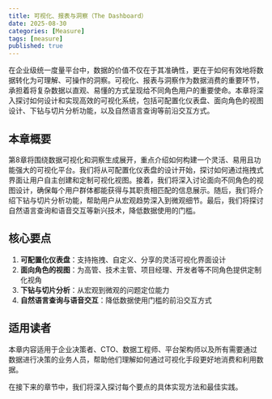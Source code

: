 ```yaml
---
title: 可视化、报表与洞察（The Dashboard）
date: 2025-08-30
categories: [Measure]
tags: [measure]
published: true
---
```


在企业级统一度量平台中，数据的价值不仅在于其准确性，更在于如何有效地将数据转化为可理解、可操作的洞察。可视化、报表与洞察作为数据消费的重要环节，承担着将复杂数据以直观、易懂的方式呈现给不同角色用户的重要使命。本章将深入探讨如何设计和实现高效的可视化系统，包括可配置化仪表盘、面向角色的视图设计、下钻与切片分析功能，以及自然语言查询等前沿交互方式。

## 本章概要

第8章将围绕数据可视化和洞察生成展开，重点介绍如何构建一个灵活、易用且功能强大的可视化平台。我们将从可配置化仪表盘的设计开始，探讨如何通过拖拽式界面让用户自主创建和定制可视化视图。接着，我们将深入讨论面向不同角色的视图设计，确保每个用户群体都能获得与其职责相匹配的信息展示。随后，我们将介绍下钻与切片分析功能，帮助用户从宏观趋势深入到微观细节。最后，我们将探讨自然语言查询和语音交互等新兴技术，降低数据使用的门槛。

## 核心要点

1. **可配置化仪表盘**：支持拖拽、自定义、分享的灵活可视化界面设计
2. **面向角色的视图**：为高管、技术主管、项目经理、开发者等不同角色提供定制化视角
3. **下钻与切片分析**：从宏观到微观的问题定位能力
4. **自然语言查询与语音交互**：降低数据使用门槛的前沿交互方式

## 适用读者

本章内容适用于企业决策者、CTO、数据工程师、平台架构师以及所有需要通过数据进行决策的业务人员，帮助他们理解如何通过可视化手段更好地消费和利用数据。

在接下来的章节中，我们将深入探讨每个要点的具体实现方法和最佳实践。